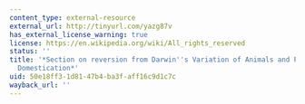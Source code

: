 ```yaml
---
content_type: external-resource
external_url: http://tinyurl.com/yazg87v
has_external_license_warning: true
license: https://en.wikipedia.org/wiki/All_rights_reserved
status: ''
title: '*Section on reversion from Darwin''s Variation of Animals and Plants under
  Domestication*'
uid: 50e18ff3-1d81-47b4-ba3f-aff16c9d1c7c
wayback_url: ''
---
```

